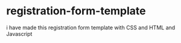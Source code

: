 # registration-form-template
i have made this registration form template with CSS and HTML and Javascript
